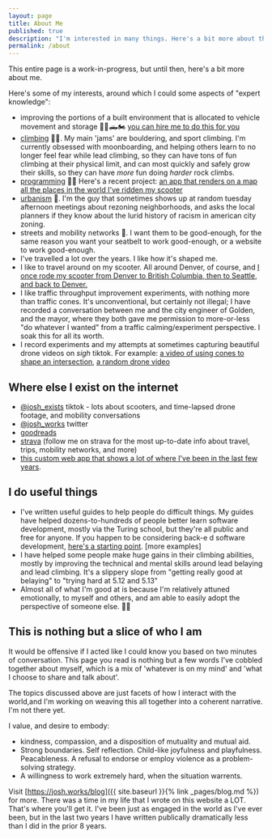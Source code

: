 ```yaml
---
layout: page
title: About Me
published: true
description: "I'm interested in many things. Here's a bit more about them. "
permalink: /about
---
```



This entire page is a work-in-progress, but until then, here's a bit more about me.

Here's some of my interests, around which I could some aspects of "expert knowledge":

- improving the portions of a built environment that is allocated to vehicle movement and storage 🚗🚛🛻🏍️ [you can hire me to do this for you](https://josh.works/get-more-from-your-parking-lots)
- [climbing](https://josh.works/tags#climbing) 🧗‍♀️. My main 'jams' are bouldering, and sport climbing. I'm currently obsessed with moonboarding, and helping others learn to no longer feel fear while lead climbing, so they can have tons of fun climbing at their physical limit, and can most quickly and safely grow their skills, so they can have _more_ fun doing _harder_ rock climbs. 
- [programming](https://josh.works/tags#programming) 🧑‍💻 Here's a recent project: [an app that renders on a map all the places in the world I've ridden my scooter](https://mobility-data.herokuapp.com/)
- [urbanism](https://josh.works/tags#urbanism) 🌆. I'm the guy that sometimes shows up at random tuesday afternoon meetings about rezoning neighborhoods, and asks the local planners if they know about the lurid history of racism in american city zoning.  
- streets and mobility networks 🚋. I want them to be good-enough, for the same reason you want your seatbelt to work good-enough, or a website to work good-enough.
- I've travelled a lot over the years. I like how it's shaped me. 
- I like to travel around on my scooter. All around Denver, of course, and [I once rode my scooter from Denver to British Columbia, then to Seattle, and back to Denver.](https://photos.google.com/share/AF1QipN8q_LjvazfURfQUjnI21GQz23_PqlznCQ2fYC6OYCy15AIypU47XTi5S_mPdtaMw?key=N29iaXpDYXI5X2pFVjBUTGpQQmE5TmZTSnYyci1R)
- I like traffic throughput improvement experiments, with nothing more than traffic cones. It's unconventional, but certainly not illegal; I have recorded a conversation between me and the city engineer of Golden, and the mayor, where they both gave me permission to more-or-less "do whatever I wanted" from a traffic calming/experiment perspective. I soak this for all its worth. 
- I record experiments and my attempts at sometimes capturing beautiful drone videos on *sigh* tiktok. For example: [a video of using cones to shape an intersection](https://www.tiktok.com/@josh_exists/video/7249752983481732394), [a random drone video](https://www.tiktok.com/@josh_exists/video/7251366162033069358)


## Where else I exist on the internet

- [@josh_exists](https://www.tiktok.com/@josh_exists) tiktok - lots about scooters, and time-lapsed drone footage, and mobility conversations
- [@josh_works](https://twitter.com/josh_works) twitter
- [goodreads](https://www.goodreads.com/user/show/27372191-josh-thompson)
- [strava](https://www.strava.com/athletes/38072598) (follow me on strava for the most up-to-date info about travel, trips, mobility networks, and more)
- [this custom web app that shows a lot of where I've been in the last few years](https://mobility-data.herokuapp.com/). 


## I do useful things

- I've written useful guides to help people do difficult things. My guides have helped dozens-to-hundreds of people better learn software development, mostly via the Turing school, but they're all public and free for anyone. If you happen to be considering back-e d software development, [here's a starting point](https://josh.works/turing-backend-prep-01-intro). [more examples]
- I have helped some people make huge gains in their climbing abilities, mostly by improving the technical and mental skills around lead belaying and lead climbing. It's a slippery slope from "getting really good at belaying" to "trying hard at 5.12 and 5.13"
- Almost all of what I'm good at is because I'm relatively attuned emotionally, to myself and others, and am able to easily adopt the perspective of someone else. 🤷‍♂️

## This is nothing but a slice of who I am

It would be offensive if I acted like I could know you based on two minutes of conversation. This page you read is nothing but a few words I've cobbled together about myself, which is a mix of 'whatever is on my mind' and 'what I choose to share and talk about'. 

The topics discussed above are just facets of how I interact with the world,and I'm working on weaving this all together into a coherent narrative. I'm not there yet.

I value, and desire to embody:
- kindness, compassion, and a disposition of mutuality and mutual aid. 
- Strong boundaries. Self reflection. Child-like joyfulness and playfulness. Peacableness. A refusal to endorse or employ violence as a problem-solving strategy.
- A willingness to work extremely hard, when the situation warrents.

Visit [https://josh.works/blog]({{ site.baseurl }}{% link _pages/blog.md %}) for more. There was a time in my life that I wrote on this website a LOT. That's where you'll get it. I've been just as engaged in the world as I've ever been, but in the last two years I have written publically dramatically less than I did in the prior 8 years.
